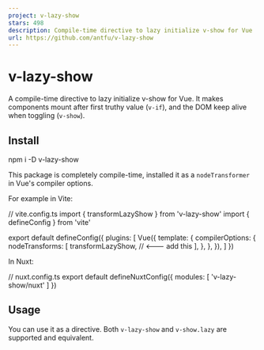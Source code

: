 ```yaml
---
project: v-lazy-show
stars: 498
description: Compile-time directive to lazy initialize v-show for Vue
url: https://github.com/antfu/v-lazy-show
---
```


v-lazy-show
===========

A compile-time directive to lazy initialize v-show for Vue. It makes components mount after first truthy value (`v-if`), and the DOM keep alive when toggling (`v-show`).

Install
-------

npm i -D v-lazy-show

This package is completely compile-time, installed it as a `nodeTransformer` in Vue's compiler options.

For example in Vite:

// vite.config.ts
import { transformLazyShow } from 'v-lazy-show'
import { defineConfig } from 'vite'

export default defineConfig({
  plugins: \[
    Vue({
      template: {
        compilerOptions: {
          nodeTransforms: \[
            transformLazyShow, // <--- add this
          \],
        },
      },
    }),
  \]
})

In Nuxt:

// nuxt.config.ts
export default defineNuxtConfig({
  modules: \[
    'v-lazy-show/nuxt'
  \]
})

Usage
-----

You can use it as a directive. Both `v-lazy-show` and `v-show.lazy` are supported and equivalent.

<script setup lang="ts">
const show \= ref(false)
</script\>

<template\>
  <div v-lazy-show\="show"\>
    <MyComponent />
  </div\>
</template\>

With it, `<MyComponent />` will not be mounted for the first render. Until the first time `show.value = true`, it will be mounted and the DOM will be kept alive. Later if you switch `show.value` back to `false`, `<MyComponent />` will not be unmounted, instead, `display: none` will be applied to the DOM just like `v-show`.

Use Cases
---------

It can be helpful to use with some component that is expensive to create/mount. For example, if you have a tabs component, that some tab contains a heavy component. Using `v-if`, it will get the component destroyed and re-created when switching tabs. Using `v-show`, you will need to pay the mounting cost on the initial render even you haven't switch to that tab yet.

With `v-lazy-show`, you can have the best of both worlds. You can think it as a `v-show` that lazy initializes, or a `v-if` that caches the DOM.

Similarly, this can be helpful for `<details>`, `<dialog>`, `<tabs>`, `<popups>` and other components that you want to keep the DOM alive when toggling.

How does it work?
-----------------

Like how `v-if` works, when you use this directive, it hint the compiler to do some transformation to the generated vnodes.

<template\>
  <div v-lazy-show\="foo"\>
    Hello
  </div\>
</template\>

will be compiled to

import { createCommentVNode as \_createCommentVNode, createElementBlock as \_createElementBlock, createElementVNode as \_createElementVNode, Fragment as \_Fragment, openBlock as \_openBlock, vShow as \_vShow, withDirectives as \_withDirectives } from 'vue'

export function render(\_ctx, \_cache) {
  return (\_cache.\_lazyshow1 || \_ctx.foo)
    ? (\_cache.\_lazyshow1 \= true, (\_openBlock(),
      \_withDirectives(\_createElementVNode('div', null, ' Hello ', 512 /\* NEED\_PATCH \*/), \[
        \[\_vShow, \_ctx.foo\]
      \])))
    : \_createCommentVNode('v-show-if', true)
}

Sponsors
--------

License
-------

MIT License © 2022 Anthony Fu
